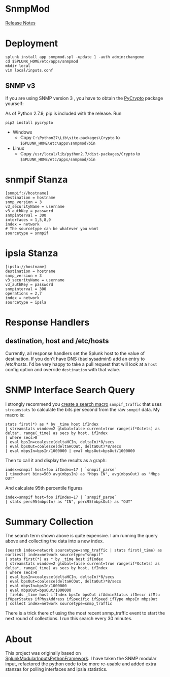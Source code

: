 SnmpMod
=======

[Release Notes](ReleaseNotes.md)

Deployment
==========

    splunk install app snmpmod.spl -update 1 -auth admin:changeme
    cd $SPLUNK_HOME/etc/apps/snmpmod
    mkdir local
    vim local/inputs.conf

SNMP v3
-------
If you are using SNMP version 3 , you have to obtain the [PyCrypto](https://www.dlitz.net/software/pycrypto/) package yourself:

As of Python 2.7.9, pip is included with the release.  Run

    pip2 install pycrypto


* Windows
  * Copy `C:\Python27\Lib\site-packages\Crypto` to `$SPLUNK_HOME\etc\apps\snmpmod\bin`
* Linux
  * Copy `/usr/local/lib/python2.7/dist-packages/Crypto` to `$SPLUNK_HOME/etc/apps/snmpmod/bin`

snmpif Stanza
=============

    [snmpif://hostname]
    destination = hostname
    snmp_version = 3
    v3_securityName = username
    v3_authKey = password
    snmpinterval = 300
    interfaces = 1,5,8,9
    index = network
	# The sourcetype can be whatever you want
    sourcetype = snmpif

ipsla Stanza
============

    [ipsla://hostname]
    destination = hostname
    snmp_version = 3
    v3_securityName = username
    v3_authKey = password
    snmpinterval = 300
    operations = 2,7
    index = network
    sourcetype = ipsla


Response Handlers
=================

destination, host and /etc/hosts
--------------------------------
Currently, all response handlers set the Splunk host to the value of destination.  If you don't have DNS (bad sysadmin!) add an entry to /etc/hosts.  I'd be very happy to take a pull request that will look at a `host` config option and override `destination` with that value.

SNMP Interface Search Query
===========================

I strongly recommend you [create a search macro](http://docs.splunk.com/Documentation/Splunk/latest/Search/Usesearchmacros) `snmpif_traffic` that uses `streamstats` to calculate the bits per second from the raw `snmpif` data. My macro is:

    stats first(*) as * by _time host ifIndex
    | streamstats window=2 global=false current=true range(if*Octets) as delta*, range(_time) as secs by host, ifIndex
    | where secs>0
    | eval bpsIn=coalesce(deltaHCIn, deltaIn)*8/secs
    | eval bpsOut=coalesce(deltaHCOut, deltaOut)*8/secs
    | eval mbpsIn=bpsIn/1000000 | eval mbpsOut=bpsOut/1000000

Then to call it and display the results as a graph:

    index=snmpif host=foo ifIndex=17 | `snmpif_parse`
    | timechart bins=500 avg(mbpsIn) as "Mbps IN", avg(mbpsOut) as "Mbps OUT"

And calculate 95th percentile figures

    index=snmpif host=foo ifIndex=17 | `snmpif_parse`
    | stats perc95(mbpsIn) as "IN", perc95(mbpsOut) as "OUT"

Summary Collection
==================

The search term shown above is quite expensive.  I am running the query above and collecting the data into a new index.

    [search index=network sourcetype=snmp_traffic | stats first(_time) as earliest] index=network sourcetype="snmpif"
    | stats first(*) as * by _time host ifIndex
    | streamstats window=2 global=false current=true range(if*Octets) as delta*, range(_time) as secs by host, ifIndex
    | where secs>0
    | eval bpsIn=coalesce(deltaHCIn, deltaIn)*8/secs
    | eval bpsOut=coalesce(deltaHCOut, deltaOut)*8/secs
    | eval mbpsIn=bpsIn/1000000
    | eval mbpsOut=bpsOut/1000000
    | fields _time host ifIndex bpsIn bpsOut ifAdminStatus ifDescr ifMtu ifOperStatus ifPhysAddress ifSpecific ifSpeed ifType mbpsIn mbpsOut
    | collect index=network sourcetype=snmp_traffic

There is a trick there of using the most recent snmp_traffic event to start the next round of collections.  I run this search every 30 minutes.


About
=====

This project was originally based on [SplunkModularInputsPythonFramework](https://github.com/damiendallimore/SplunkModularInputsPythonFramework).
I have taken the SNMP modular input, refactored the python code to be more re-usable and added extra stanzas for polling interfaces and ipsla statistics.
